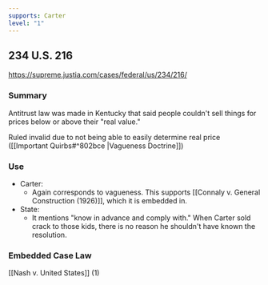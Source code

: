 ```yaml
---
supports: Carter
level: "1"
---
```

## 234 U.S. 216 

https://supreme.justia.com/cases/federal/us/234/216/

### Summary

Antitrust law was made in Kentucky that said people couldn't sell things for prices below or above their "real value."

Ruled invalid due to not being able to easily determine real price ([[Important Quirbs#^802bce |Vagueness Doctrine]])

### Use
* Carter:
	* Again corresponds to vagueness. This supports [[Connaly v. General Construction (1926)]], which it is embedded in.
* State:
	* It mentions "know in advance and comply with." When Carter sold crack to those kids, there is no reason he shouldn't have known the resolution.
### Embedded Case Law
[[Nash v. United States]] (1)
